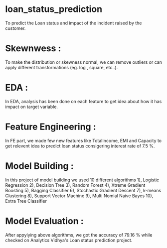 # loan_status_prediction
To predict the Loan status and impact of the incident raised by the customer.

# Skewnwess :
To make the distribution or skewness normal, we can remove outliers or can apply different transformations (eg. log , square, etc..).

# EDA :
In EDA, analysis has been done on each feature to get idea about how it has impact on target variable.

# Feature Engineering :
In FE part, we made few new features like TotalIncome, EMI and Capacity to get relevent idea to predict loan status consigering interest rate of 7.5 %.

# Model Building :
In this project of model building we used 10 different algorithms 
1), Logistic Regression
2), Decision Tree
3), Random Forest
4), Xtreme Gradient Boosting
5), Bagging Classifier
6), Stochastic Gradient Descent
7), k-means Clustering
8), Support Vector Machine
9), Multi Nomial Naive Bayes
10), Extra Tree Classifier

# Model Evaluation :
After appylying above algorithms, we got the accuracy of 79.16 % while checked on Analytics Vidhya's Loan status prediction project.

